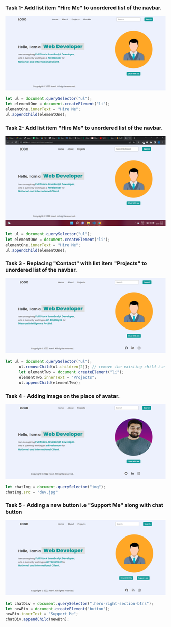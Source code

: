 ### Task 1- Add list item "Hire Me" to unordered list of the navbar.
![First task](./firstAssignmentImage/task1Output.png)
```Javascript
let ul = document.querySelector("ul");
let elementOne = document.createElement("li");
elementOne.innerText = "Hire Me";
ul.appendChild(elementOne);
```

### Task 2- Add list item "Hire Me" to unordered list of the navbar.
![Second task](./firstAssignmentImage/task2Output.png)
```Javascript
let ul = document.querySelector("ul");
let elementOne = document.createElement("li");
elementOne.innerText = "Hire Me";
ul.appendChild(elementOne);
```
### Task 3 - Replacing "Contact" with list item "Projects" to unordered list of the navbar.
![Third task](./firstAssignmentImage/task3Output.png)
```Javascript
let ul = document.querySelector("ul");
      ul.removeChild(ul.children[2]); // remove the existing child i.e contact and adding projects as a new child
      let elementTwo = document.createElement("li");
      elementTwo.innerText = "Projects";
      ul.appendChild(elementTwo);
```
### Task 4 - Adding image on the place of avatar.
![Fourth task](./firstAssignmentImage/task4Output.png)
```Javascript
let chatImg = document.querySelector("img");
chatImg.src = "dev.jpg"
```
### Task 5 - Adding a new button i.e "Support Me" along with chat button
![Fifth task](./firstAssignmentImage/task5Output.png)
```Javascript
let chatDiv = document.querySelector(".hero-right-section-btns");
let newBtn = document.createElement("button");
newBtn.innerText = "Support Me";
chatDiv.appendChild(newBtn);
```
